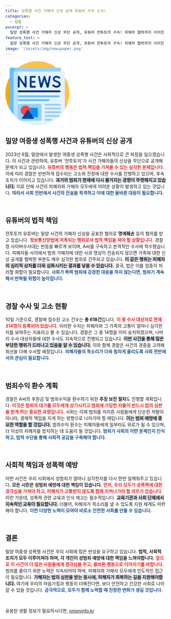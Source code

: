 ```yaml
---
title: 성폭행 사건 가해자 신상 공개 유튜버 구속 소식!
categories:
  - 법률
excerpt: >
  밀양 성폭행 사건 가해자 신상 무단 공개, 유튜버 전투토끼 구속! 피해자 협박까지 이어진 이 사건, 경찰이 철저 수사 중. 범죄 수익 추징 절차도 진행된다. 화제의 중심이 된 이 사건의 전말을 확인하세요!
feature_text: >
  밀양 성폭행 사건 가해자 신상 무단 공개, 유튜버 전투토끼 구속! 피해자 협박까지 이어진 이 사건, 경찰이 철저 수사 중. 범죄 수익 추징 절차도 진행된다. 화제의 중심이 된 이 사건의 전말을 확인하세요!
image: '/assets/img/newspaper.png'
---
```


<p><img src="/assets/img/newspaper.png" alt="kimp 속보" /></p>

<h2 data-ke-size="size26">밀양 여중생 성폭행 사건과 유튜버의 신상 공개</h2>

<p data-ke-size="size16">2023년 6월, 밀양에서 발생한 여중생 성폭행 사건은 사회적으로 큰 파장을 일으켰습니다. 이 사건과 관련하여, 유튜버 '전투토끼'가 사건 가해자들의 신상을 무단으로 공개해 문제가 되고 있습니다. <b><span style="color: #ee2323;">유튜버의 행동은 법적 책임을 가져올 수 있는 심각한 문제입니다.</span></b> 이에 따라 경찰은 빈번하게 접수되는 고소와 진정에 대한 수사를 진행하고 있으며, 후속 조치가 이어지고 있습니다. <b><span style="background-color: #21538527;">과거의 범죄가 현재에 다시 불거지는 경향이 뚜렷해지고 있습니다.</span></b> 이로 인해 사건의 피해자와 가해자 모두에게 어려운 상황이 발생하고 있는 것입니다. <b><span style="color: #1a5490;">따라서 사회 전반에서 사건의 진실을 목격하고 이에 대한 올바른 대응이 필요합니다.</span></b></p>

<p data-ke-size="size16">&nbsp;</p>

<h2 data-ke-size="size26">유튜버의 법적 책임</h2>

<p data-ke-size="size16">전투토끼 유튜버는 밀양 사건의 가해자 신상을 공표한 혐의로 <b>명예훼손</b> 등의 혐의를 받고 있습니다. <b><span style="color: #ee2323;">정보통신망법에 저촉되는 행위로서 법적 책임을 져야 할 상황입니다.</span></b> 경찰청 사이버수사대는 반응을 빠르게 보이며, A씨를 구속하고 본격적인 수사에 착수했습니다. 피해자들 사이에서 범죄 가해자에 대한 사과 영상이 전송되지 않으면 가족에 대한 신상 공개를 협박한 부분도 매우 심각한 범죄로 간주되고 있습니다. <b><span style="background-color: #21538527;">이 같은 행위는 피해자의 심리적 상처를 더욱 심화시키는 결과를 낳을 수 있습니다.</span></b> 결국, 법은 이를 엄중히 처리할 화합이 필요합니다. <b><span style="color: #1a5490;">사회가 폭력 범죄에 강경한 대응을 하지 않는다면, 범죄가 계속해서 반복될 위험이 높아집니다.</span></b></p>

<p data-ke-size="size16">&nbsp;</p>

<h2 data-ke-size="size26">경찰 수사 및 고소 현황</h2>

<p data-ke-size="size16">10일 기준으로, 경찰에 접수된 고소 건수는 <b>총 618건</b>입니다. <b><span style="color: #ee2323;">이 중 수사 대상자로 현재 314명이 등록되어 있습니다.</span></b> 이러한 수치는 피해자와 그 가족의 고통이 얼마나 심각한지를 보여주는 지표라고 볼 수 있습니다. 경찰은 그 중 14명을 이미 송치하였으며, 나머지 수사 대상자들에 대한 수사도 지속적으로 진행되고 있습니다. <b><span style="background-color: #21538527;">이번 사건을 통해 많은 부당한 행위가 드러나고 있음을 알 수 있습니다.</span></b> 이와 함께 경찰은 사건의 경중을 고려해 최선을 다해 수사할 예정입니다. <b><span style="color: #1a5490;">피해자들의 목소리가 더욱 힘차게 울리도록 사회 전반에서의 관심이 필요합니다.</span></b></p>

<p data-ke-size="size16">&nbsp;</p>

<h2 data-ke-size="size26">범죄수익 환수 계획</h2>

<p data-ke-size="size16">경찰은 A씨의 후원금 및 범죄수익을 환수하기 위한 <b>추징 보전 절차</b>도 진행할 계획입니다. <b><span style="color: #ee2323;">이것은 범죄의 대가를 모두에게 상기시키고 범죄에 가담한 자들이 반드시 법의 심판을 받게 하는 중요한 과정입니다.</span></b> 사회는 이제 범죄를 저지른 사람들에게 단순한 처벌이 아니라, 경제적 책임을 지게 하는 방향으로 나아가야 할 때입니다. <b><span style="background-color: #21538527;">이는 범죄 예방에 중요한 역할을 할 것입니다.</span></b> 범죄수익 환수는 피해자들에게 일부라도 위로가 될 수 있으며, 더 이상의 피해자를 방지하는 데 도움이 될 것입니다. <b><span style="color: #1a5490;">범죄가 사회의 어떤 문제인지 인식하고, 법적 수단을 통해 사회적 공감을 구축해야 합니다.</span></b></p>

<p data-ke-size="size16">&nbsp;</p>

<h2 data-ke-size="size26">사회적 책임과 성폭력 예방</h2>

<p data-ke-size="size16">이번 사건은 우리 사회에서 성범죄가 얼마나 심각한지를 다시 한번 일깨워주고 있습니다. <b>모든 시민은 성범죄 예방에 대한 책임이 있습니다.</b> <b><span style="color: #ee2323;">먼저, 우리 모두가 성폭력에 대한 경각심을 가져야 하고, 피해자가 고통받지 않도록 함께 지켜나가야 할 의무가 있습니다.</span></b> 이런 가운데, 성폭력 관련 교육과 인식 제고는 필수적입니다. <b><span style="background-color: #21538527;"> 교육기관과 사회 단체에서 지속적인 교육이 필요합니다.</span></b> 더불어, 피해자가 목소리를 낼 수 있도록 지원 체계도 마련해야 합니다. <b><span style="color: #1a5490;">이런 다양한 노력이 모여야 비로소 안전한 사회를 만들 수 있습니다.</span></b></p>

<p data-ke-size="size16">&nbsp;</p>

<h2 data-ke-size="size26">결론</h2>

<p data-ke-size="size16">밀양 여중생 성폭행 사건은 우리 사회에 많은 반성을 요구하고 있습니다. <b>법적, 사회적 조치가 모두 이루어져야 하며, 각 개인이 성범죄 예방에 대한 책임을 느껴야합니다.</b> <b><span style="color: #ee2323;">앞으로 이 사건이 더 많은 사람들에게 경각심을 주고, 올바른 행동으로 이어지기를 바랍니다.</span></b> 범죄를 줄이기 위한 노력은 지속되어야 하며, 피해자와 가해자 모두에게 인도적인 접근이 필요합니다. <b><span style="background-color: #21538527;">가해자는 법의 심판을 받는 동시에, 피해자가 회복하는 길을 지원해야합니다.</span></b> 여기에 우리의 마음가짐과 행동이 더해진다면, 보다 안전하고 건강한 사회로 나아갈 수 있을 것입니다. <b><span style="color: #1a5490;">궁극적으로, 모두가 함께 노력할 때 진정한 변화가 생길 것입니다.</span></b></p>

<p data-ke-size="size16">&nbsp;</p>
유용한 생활 정보가 필요하시다면, <a href="https://onioninfo.kr" rel="dofollow">onioninfo.kr</a>


